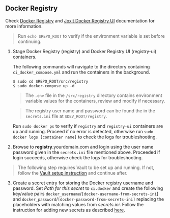 ## Docker Registry
Check [Docker Registry](https://docs.docker.com/registry/) and [Joxit Docker Registry UI](https://joxit.dev/docker-registry-ui/) documentation for more information.
> Run `echo $REPO_ROOT` to verify if the environment variable is set before continuing.

1. Stage Docker Registry (registry) and Docker Registry UI (registry-ui) containers.

    The following commands will navigate to the directory containing `ci_docker_compose.yml` and run the containers in the background.

      ```
      $ sudo cd $REPO_ROOT/src/registry
      $ sudo docker-compose up -d
      ```

    > The `.env` file in the `/src/registry` directory contains environment variable values for the containers, review and modify if necessary.
    
    > The registry user name and password can be found the in the `secrets.ini` file at `$DEV_ROOT/registry`.

    Run `sudo docker ps` to verify if `registry` and `registry-ui` containers are up and running. Proceed if no error is detected, otherwise run `sudo docker logs [container name]` to check the logs for troubleshooting.

2. Browse to **registry**.yourdomain.com and login using the user name password given in the `secrets.ini` file mentioned above. Proceeded if login succeeds, otherwise check the logs for troubleshooting.

> The following step requires Vault to be set up and running. If not, follow the [Vault setup instruction](/src/vault/README.md) and continue after.

3. <a href="#docker-registry-username-and-password"></a> Create a secret entry for storing the Docker registry username and password. Set _Path for this secret_ to `ci.docker` and create the following key/value pairs `docker_username`/`[docker-username-from-secrets-ini`] and `docker_password`/`[docker-password-from-secrets-ini]` replacing the placeholders with matching values from _secrets.ini_. Follow the instruction for adding new secrets as described [here](/src/vault/README.md#create-a-secret).